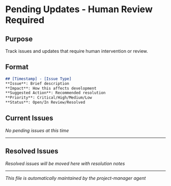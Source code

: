# Pending Updates - Human Review Required

## Purpose
Track issues and updates that require human intervention or review.

## Format
```markdown
## [Timestamp] - [Issue Type]
**Issue**: Brief description
**Impact**: How this affects development
**Suggested Action**: Recommended resolution
**Priority**: Critical/High/Medium/Low
**Status**: Open/In Review/Resolved
```

## Current Issues

*No pending issues at this time*

---

## Resolved Issues

*Resolved issues will be moved here with resolution notes*

---

*This file is automatically maintained by the project-manager agent*